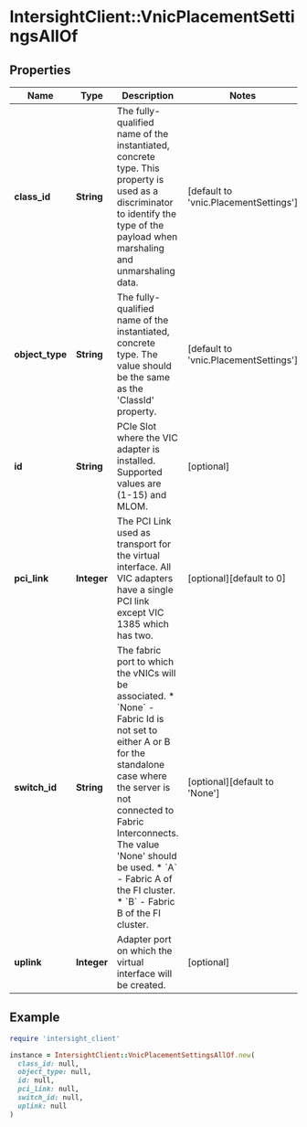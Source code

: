 # IntersightClient::VnicPlacementSettingsAllOf

## Properties

| Name | Type | Description | Notes |
| ---- | ---- | ----------- | ----- |
| **class_id** | **String** | The fully-qualified name of the instantiated, concrete type. This property is used as a discriminator to identify the type of the payload when marshaling and unmarshaling data. | [default to &#39;vnic.PlacementSettings&#39;] |
| **object_type** | **String** | The fully-qualified name of the instantiated, concrete type. The value should be the same as the &#39;ClassId&#39; property. | [default to &#39;vnic.PlacementSettings&#39;] |
| **id** | **String** | PCIe Slot where the VIC adapter is installed. Supported values are (1-15) and MLOM. | [optional] |
| **pci_link** | **Integer** | The PCI Link used as transport for the virtual interface. All VIC adapters have a single PCI link except VIC 1385 which has two. | [optional][default to 0] |
| **switch_id** | **String** | The fabric port to which the vNICs will be associated. * &#x60;None&#x60; - Fabric Id is not set to either A or B for the standalone case where the server is not connected to Fabric Interconnects. The value &#39;None&#39; should be used. * &#x60;A&#x60; - Fabric A of the FI cluster. * &#x60;B&#x60; - Fabric B of the FI cluster. | [optional][default to &#39;None&#39;] |
| **uplink** | **Integer** | Adapter port on which the virtual interface will be created. | [optional] |

## Example

```ruby
require 'intersight_client'

instance = IntersightClient::VnicPlacementSettingsAllOf.new(
  class_id: null,
  object_type: null,
  id: null,
  pci_link: null,
  switch_id: null,
  uplink: null
)
```

